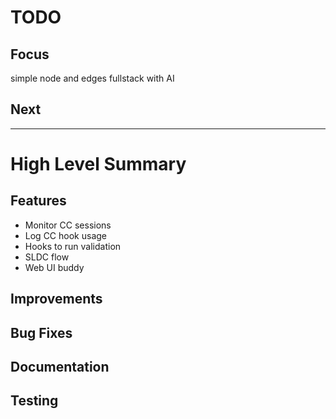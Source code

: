 # TODO

## Focus
simple node and edges fullstack with AI

## Next

---------------------
# High Level Summary

## Features
- Monitor CC sessions
- Log CC hook usage
- Hooks to run validation
- SLDC flow
- Web UI buddy

## Improvements

## Bug Fixes

## Documentation

## Testing